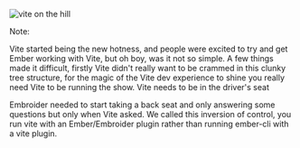 

![vite on the hill](/vite-on-the-hill.png)

Note:

Vite started being the new hotness, and people were excited to try and get Ember working with Vite, but oh boy, was it not so simple. A few things made it difficult, firstly Vite didn't really want to be crammed in this clunky tree structure, for the magic of the Vite dev experience to shine you really need Vite to be running the show. Vite needs to be in the driver's seat

Embroider needed to start taking a back seat and only answering some questions but only when Vite asked. We called this inversion of control, you run vite with an Ember/Embroider plugin rather than running ember-cli with a vite plugin. 